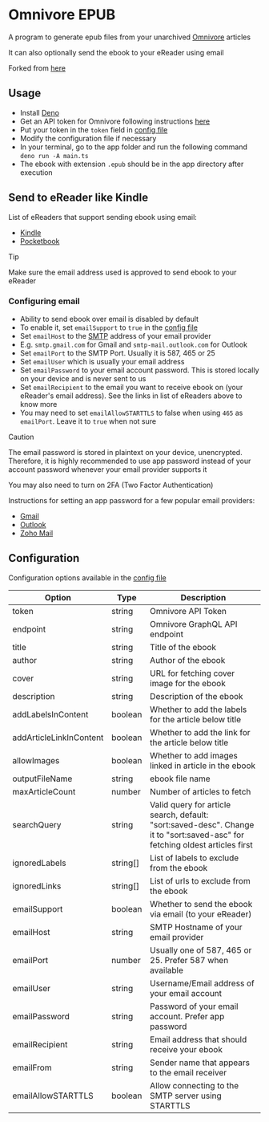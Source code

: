 # Omnivore EPUB

A program to generate epub files from your unarchived [Omnivore](https://omnivore.app) articles

It can also optionally send the ebook to your eReader using email

Forked from [here](https://gist.github.com/kebot/90de9c41742cacf371368d85870c4a75)

## Usage

- Install [Deno](https://deno.com/manual/getting_started/installation)
- Get an API token for Omnivore following instructions
  [here](https://docs.omnivore.app/integrations/api.html#getting-an-api-token)
- Put your token in the `token` field in [config file](config.json)
- Modify the configuration file if necessary
- In your terminal, go to the app folder and run the following command `deno run -A main.ts`
- The ebook with extension `.epub` should be in the app directory after execution

## Send to eReader like Kindle

List of eReaders that support sending ebook using email:

- [Kindle](https://www.amazon.com/sendtokindle/email)
- [Pocketbook](https://www.youtube.com/watch?v=lFfWwzi8WEM)

> [!TIP]
>
> Make sure the email address used is approved to send ebook to your eReader

### Configuring email

- Ability to send ebook over email is disabled by default
- To enable it, set `emailSupport` to `true` in the [config file](config.json)
- Set `emailHost` to the [SMTP](https://www.cloudflare.com/en-in/learning/email-security/what-is-smtp/) address of your
  email provider
- E.g. `smtp.gmail.com` for Gmail and `smtp-mail.outlook.com` for Outlook
- Set `emailPort` to the SMTP Port. Usually it is 587, 465 or 25
- Set `emailUser` which is usually your email address
- Set `emailPassword` to your email account password. This is stored locally on your device and is never sent to us
- Set `emailRecipient` to the email you want to receive ebook on (your eReader's email address). See the links in list
  of eReaders above to know more
- You may need to set `emailAllowSTARTTLS` to false when using `465` as `emailPort`. Leave it to `true` when not sure

> [!CAUTION]
>
> The email password is stored in plaintext on your device, unencrypted. Therefore, it is highly recommended to use app
> password instead of your account password whenever your email provider supports it
>
> You may also need to turn on 2FA (Two Factor Authentication)
>
> Instructions for setting an app password for a few popular email providers:
>
> - [Gmail](https://support.google.com/accounts/answer/185833)
> - [Outlook](https://support.microsoft.com/en-us/account-billing/5896ed9b-4263-e681-128a-a6f2979a7944)
> - [Zoho Mail](https://help.zoho.com/portal/en/kb/bigin/channels/email/articles/generate-an-app-specific-password)

## Configuration

Configuration options available in the [config file](config.json)

<!-- deno-fmt-ignore-start -->
| Option                  | Type     | Description                                               |
| ----------------------- | -------- | --------------------------------------------------------- |
| token                   | string   | Omnivore API Token                                        |
| endpoint                | string   | Omnivore GraphQL API endpoint                             |
| title                   | string   | Title of the ebook                                        |
| author                  | string   | Author of the ebook                                       |
| cover                   | string   | URL for fetching cover image for the ebook                |
| description             | string   | Description of the ebook                                  |
| addLabelsInContent      | boolean  | Whether to add the labels for the article below title     |
| addArticleLinkInContent | boolean  | Whether to add the link for the article below title       |
| allowImages             | boolean  | Whether to add images linked in article in the ebook      |
| outputFileName          | string   | ebook file name                                           |
| maxArticleCount         | number   | Number of articles to fetch                               |
| searchQuery             | string   | Valid query for article search, default: "sort:saved-desc". Change it to "sort:saved-asc" for fetching oldest articles first |
| ignoredLabels           | string[] | List of labels to exclude from the ebook                  |
| ignoredLinks            | string[] | List of urls to exclude from the ebook                    |
| emailSupport            | boolean  | Whether to send the ebook via email (to your eReader)     |
| emailHost               | string   | SMTP Hostname of your email provider                      |
| emailPort               | number   | Usually one of 587, 465 or 25. Prefer 587 when available  |
| emailUser               | string   | Username/Email address of your email account              |
| emailPassword           | string   | Password of your email account. Prefer app password       |
| emailRecipient          | string   | Email address that should receive your ebook              |
| emailFrom               | string   | Sender name that appears to the email receiver            |
| emailAllowSTARTTLS      | boolean  | Allow connecting to the SMTP server using STARTTLS        |
<!-- deno-fmt-ignore-end -->
